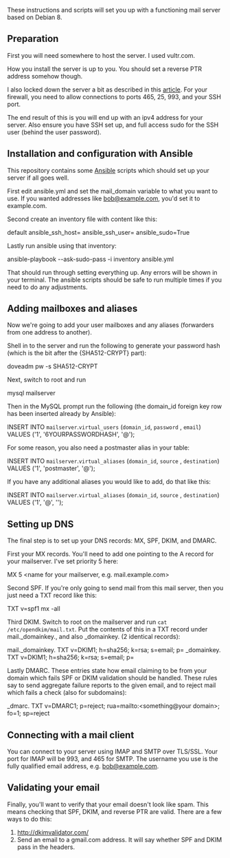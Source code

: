 These instructions and scripts will set you up with a functioning mail server based on Debian 8.

## Preparation

First you will need somewhere to host the server. I used vultr.com.

How you install the server is up to you. You should set a reverse PTR address somehow though.

I also locked down the server a bit as described in this [article](http://plusbryan.com/my-first-5-minutes-on-a-server-or-essential-security-for-linux-servers). For your firewall, you need to allow connections to ports 465, 25, 993, and your SSH port.

The end result of this is you will end up with an ipv4 address for your server. Also ensure you have SSH set up, and full access sudo for the SSH user (behind the user password).

## Installation and configuration with Ansible

This repository contains some [Ansible](http://www.ansible.com/home) scripts which should set up your server if all goes well.

First edit ansible.yml and set the mail\_domain variable to what you want to use. If you wanted addresses like bob@example.com, you'd set it to example.com.

Second create an inventory file with content like this:

   default ansible\_ssh\_host=<your host ip> ansible\_ssh\_user=<your user> ansible\_sudo=True

Lastly run ansible using that inventory:

   ansible-playbook --ask-sudo-pass -i inventory ansible.yml

That should run through setting everything up. Any errors will be shown in your terminal. The ansible scripts should be safe to run multiple times if you need to do any adjustments.

## Adding mailboxes and aliases

Now we're going to add your user mailboxes and any aliases (forwarders from one address to another).

Shell in to the server and run the following to generate your password hash (which is the bit after the {SHA512-CRYPT} part):

   doveadm pw -s SHA512-CRYPT

Next, switch to root and run

   mysql mailserver

Then in the MySQL prompt run the following (the domain\_id foreign key row has been inserted already by Ansible):

   INSERT INTO `mailserver`.`virtual_users` (`domain_id`, `password` , `email`) VALUES ('1', '$6$YOURPASSWORDHASH', '<your name>@<your mail domain>');

For some reason, you also need a postmaster alias in your table:

   INSERT INTO `mailserver`.`virtual_aliases` (`domain_id`, `source` , `destination`) VALUES ('1', 'postmaster', '<your name>@<your mail domain>');

If you have any additional aliases you would like to add, do that like this:

   INSERT INTO `mailserver`.`virtual_aliases` (`domain_id`, `source` , `destination`) VALUES ('1', '<your alias>@<your mail domain>', '<some email address>');

## Setting up DNS

The final step is to set up your DNS records: MX, SPF, DKIM, and DMARC.

First your MX records. You'll need to add one pointing to the A record for your mailserver. I've set priority 5 here:

   <your mail domain> MX 5 <name for your mailserver, e.g. mail.example.com>

Second SPF. If you're only going to send mail from this mail server, then you just need a TXT record like this:

   <your mail domain> TXT v=spf1 mx -all

Third DKIM. Switch to root on the mailserver and run `cat /etc/opendkim/mail.txt`. Put the contents of this in a TXT record under mail._domainkey.<your mail domain>, and also _domainkey.<your mail domain> (2 identical records):

   mail._domainkey.<your mail domain> TXT  v=DKIM1; h=sha256; k=rsa; s=email; p=<some specific stuff>
   _domainkey.<your mail domain> TXT  v=DKIM1; h=sha256; k=rsa; s=email; p=<some specific stuff>

Lastly DMARC. These entries state how email claiming to be from your domain which fails SPF or DKIM validation should be handled. These rules say to send aggregate failure reports to the given email, and to reject mail which fails a check (also for subdomains):

   _dmarc.<your mail domain> TXT v=DMARC1; p=reject; rua=mailto:<something@your domain>; fo=1; sp=reject

## Connecting with a mail client

You can connect to your server using IMAP and SMTP over TLS/SSL. Your port for IMAP will be 993, and 465 for SMTP. The username you use is the fully qualified email address, e.g. bob@example.com.

## Validating your email

Finally, you'll want to verify that your email doesn't look like spam. This means checking that SPF, DKIM, and reverse PTR are valid. There are a few ways to do this:

1. http://dkimvalidator.com/
2. Send an email to a gmail.com address. It will say whether SPF and DKIM pass in the headers.
